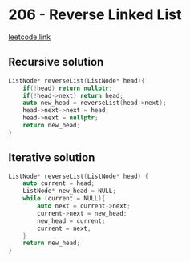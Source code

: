 # 206 - Reverse Linked List

[leetcode link](https://leetcode.com/problems/reverse-linked-list/)

## Recursive solution

```cpp
ListNode* reverseList(ListNode* head){
    if(!head) return nullptr;
    if(!head->next) return head;
    auto new_head = reverseList(head->next);
    head->next->next = head;
    head->next = nullptr;
    return new_head;
}
```

## Iterative solution

```cpp
ListNode* reverseList(ListNode* head) {
    auto current = head;
    ListNode* new_head = NULL;
    while (current!= NULL){
        auto next = current->next;
        current->next = new_head;
        new_head = current;
        current = next;
    }
    return new_head;
}
```

